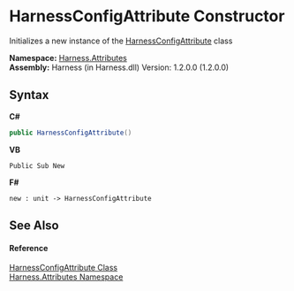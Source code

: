 # HarnessConfigAttribute Constructor 
 

Initializes a new instance of the <a href="55e51d1d-dcc4-a189-4721-f8dcf43921a2">HarnessConfigAttribute</a> class

**Namespace:**&nbsp;<a href="e9acb697-e625-8aa0-4332-46fa91ea9cda">Harness.Attributes</a><br />**Assembly:**&nbsp;Harness (in Harness.dll) Version: 1.2.0.0 (1.2.0.0)

## Syntax

**C#**<br />
``` C#
public HarnessConfigAttribute()
```

**VB**<br />
``` VB
Public Sub New
```

**F#**<br />
``` F#
new : unit -> HarnessConfigAttribute
```


## See Also


#### Reference
<a href="55e51d1d-dcc4-a189-4721-f8dcf43921a2">HarnessConfigAttribute Class</a><br /><a href="e9acb697-e625-8aa0-4332-46fa91ea9cda">Harness.Attributes Namespace</a><br />